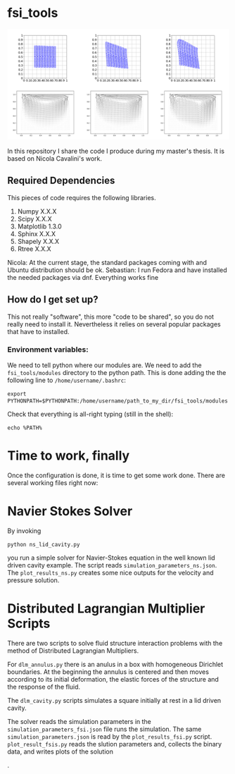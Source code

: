 # fsi_tools #

![Alt cover picture](title.png?raw=true "Title")

In this repository I share the code I produce during my master's thesis. It is based on Nicola Cavalini's work.

## Required Dependencies ##
This pieces of code requires the following libraries.

1. Numpy X.X.X
2. Scipy X.X.X
3. Matplotlib 1.3.0
4. Sphinx X.X.X
5. Shapely X.X.X
6. Rtree X.X.X

Nicola: At the current stage, the standard packages coming with and Ubuntu distribution should be ok.
Sebastian: I run Fedora and have installed the needed packages via dnf. Everything works fine 

## How do I get set up? ##

This not really "software", this more "code to be shared", so you do not really need to install it. Nevertheless it relies on several popular packages that have to installed. 

### Environment variables: ###
We need to tell python where our modules are. We need to add the ``fsi_tools/modules`` directory to the python path.  This is done adding the the following line to ``/home/username/.bashrc``:
```
export PYTHONPATH=$PYTHONPATH:/home/username/path_to_my_dir/fsi_tools/modules
```
Check that everything is all-right typing (still in the shell):
```
echo %PATH%
```
# Time to work, finally #

Once the configuration is done, it is time to get some work done. There are several working files right now:

# Navier Stokes Solver

By invoking 
```
python ns_lid_cavity.py
```
you run a simple solver for Navier-Stokes equation in the well known lid driven cavity example. The script reads `simulation_parameters_ns.json`. The `plot_results_ns.py` creates some nice outputs for the velocity and pressure solution. 

# Distributed Lagrangian Multiplier Scripts

There are two scripts to solve fluid structure interaction problems with the method of Distributed Lagrangian Multipliers.

For `dlm_annulus.py` there is an anulus in a box with homogeneous Dirichlet boundaries. At the beginning the annulus is centered and then moves according to its initial deformation, the elastic forces of the structure and the response of the fluid.

The `dlm_cavity.py` scripts simulates a square initially at rest in a lid driven cavity.

The solver reads the simulation parameters in the `simulation_parameters_fsi.json` file runs the simulation.
The same `simulation_parameters.json` is read by the `plot_results_fsi.py` script. `plot_result_fsis.py` reads the slution parameters and, collects the binary data, and writes plots of the solution

.
